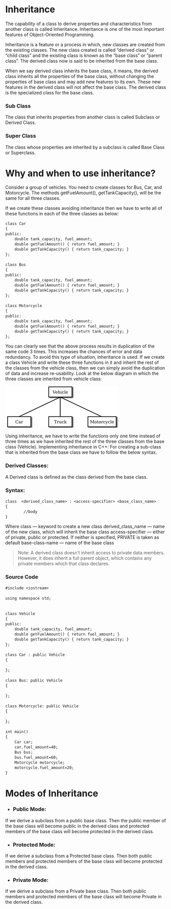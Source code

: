 # Inheritance
The capability of a class to derive properties and characteristics from another class is called Inheritance. Inheritance is one of the most important features of Object-Oriented Programming. 

Inheritance is a feature or a process in which, new classes are created from the existing classes. The new class created is called “derived class” or “child class” and the existing class is known as the “base class” or “parent class”. The derived class now is said to be inherited from the base class.

When we say derived class inherits the base class, it means, the derived class inherits all the properties of the base class, without changing the properties of base class and may add new features to its own. These new features in the derived class will not affect the base class. The derived class is the specialized class for the base class.

### Sub Class
The class that inherits properties from another class is called Subclass or Derived Class. 
### Super Class
The class whose properties are inherited by a subclass is called Base Class or Superclass. 



# Why and when to use inheritance?

Consider a group of vehicles. You need to create classes for Bus, Car, and Motorcycle. The methods getFuelAmount(), getTankCapacity(), will be the same for all three classes.

If we create these classes avoiding inheritance then we have to write all of these functions in each of the three classes as  below: 

```
class Car
{
public:
    double tank_capacity, fuel_amount;
    double getFuelAmount() { return fuel_amount; }
    double getTankCapacity() { return tank_capacity; }
};

class Bus
{
public:
    double tank_capacity, fuel_amount;
    double getFuelAmount() { return fuel_amount; }
    double getTankCapacity() { return tank_capacity; }
};

class Motorcycle
{
public:
    double tank_capacity, fuel_amount;
    double getFuelAmount() { return fuel_amount; }
    double getTankCapacity() { return tank_capacity; }
};
```




You can clearly see that the above process results in duplication of the same code 3 times. This increases the chances of error and data redundancy.
To avoid this type of situation, inheritance is used. If we create a class Vehicle and write these three functions in it and inherit the rest of the classes from the vehicle class, then we can simply avoid the duplication of data and increase re-usability. Look at the below diagram in which the three classes are inherited from vehicle class:

![](/assets/images/inheritance.png)

Using inheritance, we have to write the functions only one time instead of three times as we have inherited the rest of the three classes from the base class (Vehicle).
Implementing inheritance in C++: For creating a sub-class that is inherited from the base class we have to follow the below syntax. 

### Derived Classes:
A Derived class is defined as the class derived from the base class.
### Syntax: 
```
class  <derived_class_name> : <access-specifier> <base_class_name>
{
        //body
}
```

Where
class      — keyword to create a new class
derived_class_name   — name of the new class, which will inherit the base class
access-specifier  — either of private, public or protected. If neither is specified, PRIVATE is taken as default
base-class-name  — name of the base class

> Note: A derived class doesn’t inherit access to private data members. However, it does inherit a full parent object, which contains any private members which that class declares.


### Source Code

```
#include <iostream>

using namespace std;


class Vehicle
{
public:
    double tank_capacity, fuel_amount;
    double getFuelAmount() { return fuel_amount; }
    double getTankCapacity() { return tank_capacity; }
};

class Car : public Vehicle
{

};

class Bus: public Vehicle
{

};

class Motorcycle: public Vehicle
{

};

int main()
{
    Car car;
    car.fuel_amount=40;
    Bus bus;
    bus.fuel_amount=60;
    Motorcycle motorcycle;
    motorcycle.fuel_amount=20;
}
```

# Modes of Inheritance

- ### Public Mode:
If we derive a subclass from a public base class. Then the public member of the base class will become public in the derived class and protected members of the base class will become protected in the derived class.
- ### Protected Mode:
If we derive a subclass from a Protected base class. Then both public members and protected members of the base class will become protected in the derived class.
- ### Private Mode:
If we derive a subclass from a Private base class. Then both public members and protected members of the base class will become Private in the derived class.

